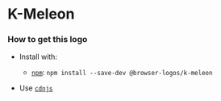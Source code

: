 # K-Meleon

### How to get this logo

* Install with:
  * [`npm`](https://www.npmjs.com/): `npm install --save-dev @browser-logos/k-meleon`

* Use [`cdnjs`](https://cdnjs.com/libraries/browser-logos)
